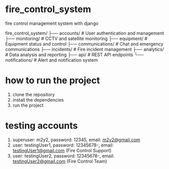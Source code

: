 # fire_control_system
 fire control management system with django

fire_control_system/
├── accounts/           # User authentication and management
├── monitoring/         # CCTV and satellite monitoring
├── equipment/          # Equipment status and control
├── communications/     # Chat and emergency communications
├── incidents/          # Fire incident management
├── analytics/          # Data analysis and reporting
├── api/               # REST API endpoints
└── notifications/     # Alert and notification system

# how to run the project
1. clone the repository
2. install the dependencies
3. run the project

# testing accounts
1. superuser: m2y2, password: 12345, email: m2y2@gmail.com
2. user: testingUser1, password: 12345678-, email: testingUser1@gmail.com (Fire Control Support)
3. user: testingUser2, password: 12345678-, email: testingUser2@gmail.com (Fire Control Team)








